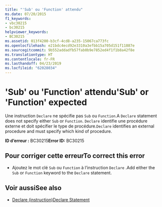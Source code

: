 ```yaml
---
title: "'Sub' ou 'Function' attendu"
ms.date: 07/20/2015
f1_keywords:
- vbc30215
- bc30215
helpviewer_keywords:
- BC30215
ms.assetid: 013f4200-b3cf-4cd8-a235-15067ca773fc
ms.openlocfilehash: e21bdc4ecd92e3310a3efbb15a705d151f11887e
ms.sourcegitcommit: 9b552addadfb57fab0b9e7852ed4f1f1b8a42f8e
ms.translationtype: HT
ms.contentlocale: fr-FR
ms.lasthandoff: 04/23/2019
ms.locfileid: "62028034"
---
```

# <a name="sub-or-function-expected"></a><span data-ttu-id="0dd10-102">'Sub' ou 'Function' attendu</span><span class="sxs-lookup"><span data-stu-id="0dd10-102">'Sub' or 'Function' expected</span></span>
<span data-ttu-id="0dd10-103">Une instruction `Declare` ne spécifie pas `Sub` ou `Function`.</span><span class="sxs-lookup"><span data-stu-id="0dd10-103">A `Declare` statement does not specify either `Sub` or `Function`.</span></span> <span data-ttu-id="0dd10-104">`Declare` identifie une procédure externe et doit spécifier le type de procédure.</span><span class="sxs-lookup"><span data-stu-id="0dd10-104">`Declare` identifies an external procedure and must specify which kind of procedure.</span></span>  
  
 <span data-ttu-id="0dd10-105">**ID d’erreur :** BC30215</span><span class="sxs-lookup"><span data-stu-id="0dd10-105">**Error ID:** BC30215</span></span>  
  
## <a name="to-correct-this-error"></a><span data-ttu-id="0dd10-106">Pour corriger cette erreur</span><span class="sxs-lookup"><span data-stu-id="0dd10-106">To correct this error</span></span>  
  
- <span data-ttu-id="0dd10-107">Ajoutez le mot clé `Sub` ou `Function` à l’instruction `Declare` .</span><span class="sxs-lookup"><span data-stu-id="0dd10-107">Add either the `Sub` or `Function` keyword to the `Declare` statement.</span></span>  
  
## <a name="see-also"></a><span data-ttu-id="0dd10-108">Voir aussi</span><span class="sxs-lookup"><span data-stu-id="0dd10-108">See also</span></span>

- [<span data-ttu-id="0dd10-109">Declare (instruction)</span><span class="sxs-lookup"><span data-stu-id="0dd10-109">Declare Statement</span></span>](../../visual-basic/language-reference/statements/declare-statement.md)
